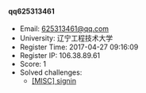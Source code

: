 #### qq625313461  

* Email: 625313461@qq.com  
* University: 辽宁工程技术大学  
* Register Time: 2017-04-27 09:16:09  
* Register IP: 106.38.89.61  
* Score: 1  
* Solved challenges: 
  * [[MISC] signin](https://github.com/SniperOJ/Challenges/blob/master/MISC/signin.json)  
